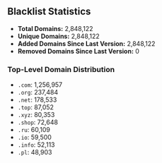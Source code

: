 ## Blacklist Statistics

- **Total Domains:** 2,848,122
- **Unique Domains:** 2,848,122
- **Added Domains Since Last Version:** 2,848,122
- **Removed Domains Since Last Version:** 0

### Top-Level Domain Distribution

-  `.com`: 1,256,957
-  `.org`: 237,484
-  `.net`: 178,533
-  `.top`: 87,052
-  `.xyz`: 80,353
-  `.shop`: 72,648
-  `.ru`: 60,109
-  `.io`: 59,500
-  `.info`: 52,113
-  `.pl`: 48,903
